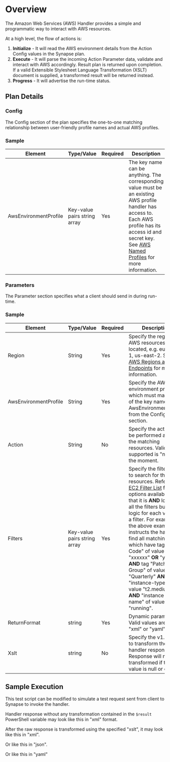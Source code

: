 # Overview
The Amazon Web Services (AWS) Handler provides a simple and programmatic way to interact with AWS resources.

At a high level, the flow of actions is:  
1. **Initialize** - It will read the AWS environment details from the Action Config values in the Synapse plan.  
2. **Execute** - It will parse the incoming Action Parameter data, validate and interact with AWS accordingly. Result plan is returned upon completion. If a valid Extensible Stylesheet Language Transformation (XSLT) document is supplied, a transformed result will be returned instead.  
3. **Progress** - It will advertise the run-time status.  

## Plan Details
### Config
The Config section of the plan specifies the one-to-one matching relationship between user-friendly profile names and actual AWS profiles.

### Sample
<script src="https://gist.github.com/SynapseGists/d8b12857398f46eb5fc945e7328b5295.js"></script>

|Element|Type/Value|Required|Description
|-------|----------|--------|-----------
|AwsEnvironmentProfile|Key-value pairs string array|Yes|The key name can be anything. The corresponding value must be an existing AWS profile handler has access to. Each AWS profile has its access id and secret key. See <a href="http://docs.aws.amazon.com/cli/latest/userguide/cli-multiple-profiles.html" target="_blank">AWS Named Profiles</a> for more information.

### Parameters
The Parameter section specifies what a client should send in during run-time.

### Sample
<script src="https://gist.github.com/SynapseGists/80b41c5dc82fcb0b091b8ce5140187fd.js"></script>

<script src="https://gist.github.com/SynapseGists/3cba0895c9d1d8aab9be27c78186eb0f.js"></script>
|Element|Type/Value|Required|Description
|-------|----------|--------|-----------
|Region|String|Yes|Specify the region AWS resources are located, e.g. eu-west-1, us-east-2. See <a href="http://docs.aws.amazon.com/general/latest/gr/rande.html" target="_blank">AWS Regions and Endpoints</a> for more information.
|AwsEnvironmentProfile|String|Yes|Specify the AWS environment profile which must match one of the key names in AwsEnvironmentProfile from the Config section.
|Action|String|No|Specify the action to be performed against the matching resources. Valid value supported is "none" at the moment.
|Filters|Key-value pairs string array|Yes|Specify the filters used to search for the resources. Refer to <a href="http://docs.aws.amazon.com/cli/latest/reference/ec2/describe-instances.html" target="_blank">EC2 Filter List</a> for options available. Note that it is **AND** logic for all the filters but **OR** logic for each value in a filter. For example, the above examples instructs the handler to find all matching EC2s, which have tag "Cost Code" of value "xxxxxx" **OR** "yyyyyy" **AND** tag "Patch Group" of value "Quarterly" **AND** "instance-type" of value "t2.medium" **AND** "instance-state-name" of value "running".
|ReturnFormat|string|Yes|Dynamic parameter. Valid values are "json", "xml" or "yaml".
|Xslt|string|No|Specify the v1.0 XSLT to transform the raw handler response. Response will not be transformed if the value is null or empty.

## Sample Execution
This test script can be modified to simulate a test request sent from client to Synapse to invoke the handler.
<script src="https://gist.github.com/SynapseGists/5401ad6dc00353155d8f0c085ba0300a.js"></script>

Handler response without any transformation contained in the `$result` PowerShell variable  may look like this in "xml" format.
<script src="https://gist.github.com/SynapseGists/7d370891bee0c99b863747f066d78902.js"></script>

After the raw response is transformed using the specified "xslt", it may look like this in "xml".
<script src="https://gist.github.com/SynapseGists/0d0b8115c046608a86f002676a9f1d88.js"></script>

Or like this in "json".
<script src="https://gist.github.com/SynapseGists/6edd4919d73b9fc2d2104f4a8d544871.js"></script>

Or like this in "yaml"
<script src="https://gist.github.com/SynapseGists/abf3247b54c1078c742cda89a78748a8.js"></script>